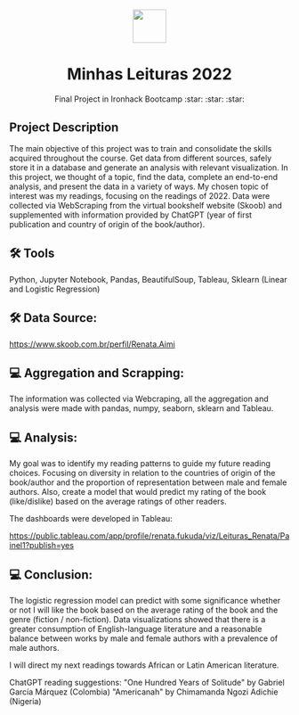 <h1 align="center"><img src="https://bit.ly/2VnXWr2" width="60">

<h1 align="center">Minhas Leituras 2022</h1>

<p align="center"> Final Project in Ironhack Bootcamp :star: :star: :star:
</h1>
<a name="project-description"></a>

## Project Description

The main objective of this project was to train and consolidate the skills acquired throughout the course. Get data from different sources, safely store it in a database and generate an analysis with relevant visualization.
In this project, we thought of a topic, find the data, complete an end-to-end analysis, and present the data in a variety of ways. My chosen topic of interest was my readings, focusing on the readings of 2022.
Data were collected via WebScraping from the virtual bookshelf website (Skoob) and supplemented with information provided by ChatGPT (year of first publication and country of origin of the book/author).

## 🛠 Tools

Python, Jupyter Notebook, Pandas, BeautifulSoup, Tableau, Sklearn (Linear and Logistic Regression)

## 🛠 Data Source:

https://www.skoob.com.br/perfil/Renata.Aimi

##  💻 Aggregation and Scrapping:

The information was collected via Webcraping, all the aggregation and analysis were made with pandas, numpy, seaborn, sklearn and Tableau.

##  💻 Analysis:

My goal was to identify my reading patterns to guide my future reading choices. Focusing on diversity in relation to the countries of origin of the book/author and the proportion of representation between male and female authors.
Also, create a model that would predict my rating of the book (like/dislike) based on the average ratings of other readers.

The dashboards were developed in Tableau:

https://public.tableau.com/app/profile/renata.fukuda/viz/Leituras_Renata/Painel1?publish=yes


##  💻 Conclusion:

The logistic regression model can predict with some significance whether or not I will like the book based on the average rating of the book and the genre (fiction / non-fiction).
Data visualizations showed that there is a greater consumption of English-language literature and a reasonable balance between works by male and female authors with a prevalence of male authors.

I will direct my next readings towards African or Latin American literature.

ChatGPT reading suggestions:
"One Hundred Years of Solitude" by Gabriel García Márquez (Colombia)
"Americanah" by Chimamanda Ngozi Adichie (Nigeria)
